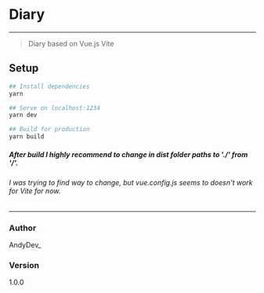 # Diary

---

> Diary based on Vue.js Vite

## Setup

```bash
## Install dependencies
yarn

## Serve on localhost:1234
yarn dev

## Build for production
yarn build
```

##### After build I highly recommend to change in dist folder paths to './' from '/'.

###### I was trying to find way to change, but vue.config.js seems to doesn't work for Vite for now.

---

### Author

AndyDev\_

### Version

1.0.0
